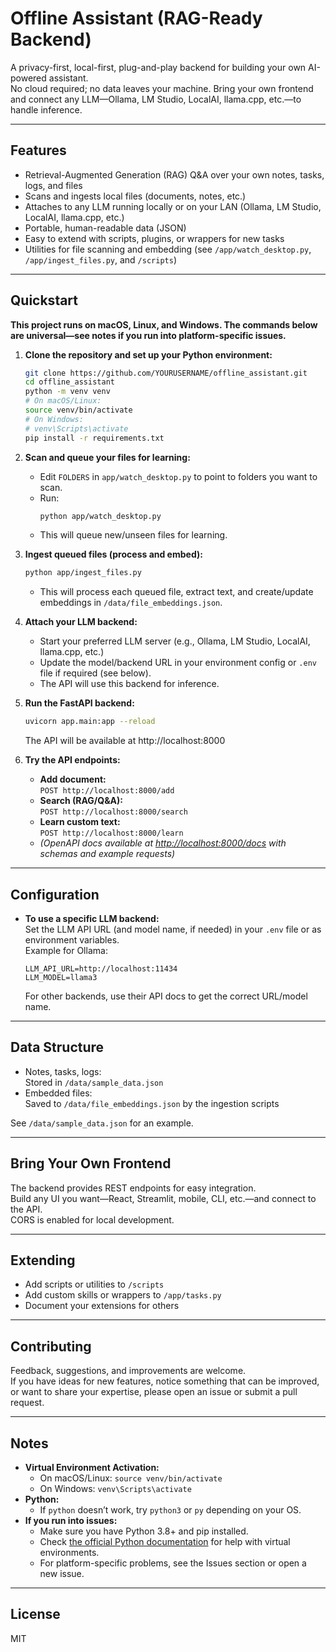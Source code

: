 # Offline Assistant (RAG-Ready Backend)

A privacy-first, local-first, plug-and-play backend for building your own AI-powered assistant.  
No cloud required; no data leaves your machine. Bring your own frontend and connect any LLM—Ollama, LM Studio, LocalAI, llama.cpp, etc.—to handle inference.

---

## Features

- Retrieval-Augmented Generation (RAG) Q&A over your own notes, tasks, logs, and files
- Scans and ingests local files (documents, notes, etc.)
- Attaches to any LLM running locally or on your LAN (Ollama, LM Studio, LocalAI, llama.cpp, etc.)
- Portable, human-readable data (JSON)
- Easy to extend with scripts, plugins, or wrappers for new tasks
- Utilities for file scanning and embedding (see `/app/watch_desktop.py`, `/app/ingest_files.py`, and `/scripts`)

---

## Quickstart

**This project runs on macOS, Linux, and Windows. The commands below are universal—see notes if you run into platform-specific issues.**

1. **Clone the repository and set up your Python environment:**
    ```sh
    git clone https://github.com/YOURUSERNAME/offline_assistant.git
    cd offline_assistant
    python -m venv venv
    # On macOS/Linux:
    source venv/bin/activate
    # On Windows:
    # venv\Scripts\activate
    pip install -r requirements.txt
    ```

2. **Scan and queue your files for learning:**
    - Edit `FOLDERS` in `app/watch_desktop.py` to point to folders you want to scan.
    - Run:
        ```sh
        python app/watch_desktop.py
        ```
    - This will queue new/unseen files for learning.

3. **Ingest queued files (process and embed):**
    ```sh
    python app/ingest_files.py
    ```
    - This will process each queued file, extract text, and create/update embeddings in `/data/file_embeddings.json`.

4. **Attach your LLM backend:**
    - Start your preferred LLM server (e.g., Ollama, LM Studio, LocalAI, llama.cpp, etc.)
    - Update the model/backend URL in your environment config or `.env` file if required (see below).
    - The API will use this backend for inference.

5. **Run the FastAPI backend:**
    ```sh
    uvicorn app.main:app --reload
    ```
    The API will be available at http://localhost:8000

6. **Try the API endpoints:**
    - **Add document:**  
      `POST http://localhost:8000/add`
    - **Search (RAG/Q&A):**  
      `POST http://localhost:8000/search`
    - **Learn custom text:**  
      `POST http://localhost:8000/learn`
    - _(OpenAPI docs available at [http://localhost:8000/docs](http://localhost:8000/docs) with schemas and example requests)_

---

## Configuration

- **To use a specific LLM backend:**  
  Set the LLM API URL (and model name, if needed) in your `.env` file or as environment variables.  
  Example for Ollama:
    ```
    LLM_API_URL=http://localhost:11434
    LLM_MODEL=llama3
    ```
  For other backends, use their API docs to get the correct URL/model name.

---

## Data Structure

- Notes, tasks, logs:  
  Stored in `/data/sample_data.json`
- Embedded files:  
  Saved to `/data/file_embeddings.json` by the ingestion scripts

See `/data/sample_data.json` for an example.

---

## Bring Your Own Frontend

The backend provides REST endpoints for easy integration.  
Build any UI you want—React, Streamlit, mobile, CLI, etc.—and connect to the API.  
CORS is enabled for local development.

---

## Extending

- Add scripts or utilities to `/scripts`
- Add custom skills or wrappers to `/app/tasks.py`
- Document your extensions for others

---

## Contributing

Feedback, suggestions, and improvements are welcome.  
If you have ideas for new features, notice something that can be improved, or want to share your expertise, please open an issue or submit a pull request.

---

## Notes

- **Virtual Environment Activation:**  
    - On macOS/Linux: `source venv/bin/activate`
    - On Windows: `venv\Scripts\activate`
- **Python:**  
    - If `python` doesn’t work, try `python3` or `py` depending on your OS.
- **If you run into issues:**  
    - Make sure you have Python 3.8+ and pip installed.
    - Check [the official Python documentation](https://docs.python.org/3/library/venv.html) for help with virtual environments.
    - For platform-specific problems, see the Issues section or open a new issue.

---

## License

MIT
